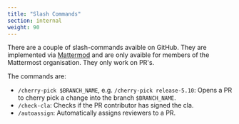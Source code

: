 ```yaml
---
title: "Slash Commands"
section: internal
weight: 90
---
```


There are a couple of slash-commands avaible on GitHub. They are implemented via [Mattermod](https://github.com/mattermost/mattermost-mattermod) and are only avaible for members of the Mattermost organisation. They only work on PR's.

The commands are:
- `/cherry-pick $BRANCH_NAME`, e.g. `/cherry-pick release-5.10`: Opens a PR to cherry pick a change into the branch `$BRANCH_NAME`.
- `/check-cla`: Checks if the PR contributor has signed the cla.
- `/autoassign`: Automatically assigns reviewers to a PR.
